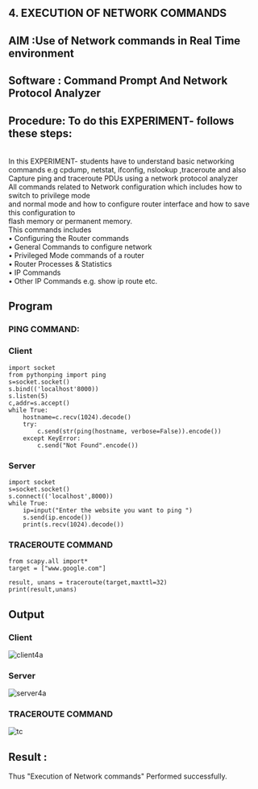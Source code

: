 ## 4. EXECUTION OF NETWORK COMMANDS
## AIM :Use of Network commands in Real Time environment
## Software : Command Prompt And Network Protocol Analyzer
## Procedure: To do this EXPERIMENT- follows these steps:
<BR>
In this EXPERIMENT- students have to understand basic networking commands e.g cpdump, netstat, ifconfig, nslookup ,traceroute and also Capture ping and traceroute PDUs using a network protocol analyzer 
<BR>
All commands related to Network configuration which includes how to switch to privilege mode
<BR>
and normal mode and how to configure router interface and how to save this configuration to
<BR>
flash memory or permanent memory.
<BR>
This commands includes
<BR>
• Configuring the Router commands
<BR>
• General Commands to configure network
<BR>
• Privileged Mode commands of a router 
<BR>
• Router Processes & Statistics
<BR>
• IP Commands
<BR>
• Other IP Commands e.g. show ip route etc.
<BR>

## Program
### PING COMMAND:
### Client
```
import socket 
from pythonping import ping 
s=socket.socket() 
s.bind(('localhost'8000)) 
s.listen(5) 
c,addr=s.accept() 
while True: 
    hostname=c.recv(1024).decode() 
    try: 
        c.send(str(ping(hostname, verbose=False)).encode()) 
    except KeyError: 
        c.send("Not Found".encode())
```
### Server
```
import socket 
s=socket.socket() 
s.connect(('localhost',8000)) 
while True: 
    ip=input("Enter the website you want to ping ") 
    s.send(ip.encode()) 
    print(s.recv(1024).decode())
```
### TRACEROUTE COMMAND
```
from scapy.all import* 
target = ["www.google.com"] 

result, unans = traceroute(target,maxttl=32) 
print(result,unans)
```
## Output
### Client
![client4a](https://github.com/Samakas/4.Execution_of_NetworkCommends/assets/154731670/2bc2456a-e425-4448-8fb3-f5bf33c1b50f)
### Server
![server4a](https://github.com/Samakas/4.Execution_of_NetworkCommends/assets/154731670/53df9e87-3dd1-4a52-818b-8d2f3712e034)
### TRACEROUTE COMMAND
![tc](https://github.com/Samakas/4.Execution_of_NetworkCommends/assets/154731670/9e09b05c-4390-4d7a-aead-4cac6e668c06)

## Result :
Thus "Execution of Network commands" Performed successfully.
